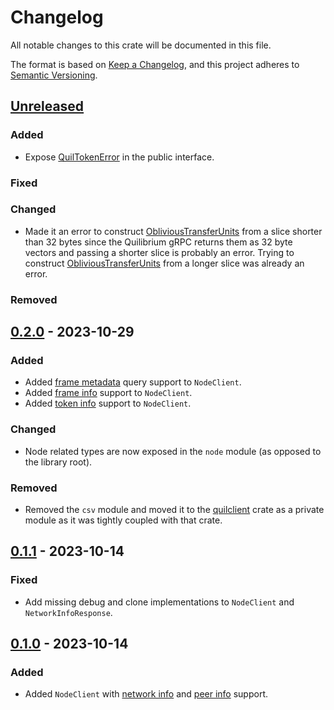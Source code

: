 # Changelog

All notable changes to this crate will be documented in this file.

The format is based on [Keep a Changelog](https://keepachangelog.com/en/1.1.0/),
and this project adheres to [Semantic Versioning](https://semver.org/spec/v2.0.0.html).

## [Unreleased]

### Added

- Expose [QuilTokenError](https://docs.rs/quilibrium/latest/quilibrium/enum.QuilTokenError.html) in the public interface.

### Fixed

### Changed

- Made it an error to construct
  [ObliviousTransferUnits](https://docs.rs/quilibrium/latest/quilibrium/struct.ObliviousTransferUnits.html)
  from a slice shorter than 32 bytes since the Quilibrium gRPC returns them as
  32 byte vectors and passing a shorter slice is probably an error. Trying to
  construct
  [ObliviousTransferUnits](https://docs.rs/quilibrium/latest/quilibrium/struct.ObliviousTransferUnits.html)
  from a longer slice was already an error.

### Removed

## [0.2.0] - 2023-10-29

### Added

- Added [frame metadata](https://docs.rs/quilibrium/0.2.0/quilibrium/struct.NodeClient.html#method.frames) query support to `NodeClient`.
- Added [frame info](https://docs.rs/quilibrium/0.2.0/quilibrium/struct.NodeClient.html#method.frame_info) support to `NodeClient`.
- Added [token info](https://docs.rs/quilibrium/0.2.0/quilibrium/struct.NodeClient.html#method.token_info) support to `NodeClient`.

### Changed

- Node related types are now exposed in the `node` module (as opposed to the library root).

### Removed

- Removed the `csv` module and moved it to the [quilclient](../quilclient/README.md) crate as a private module as it was tightly coupled with that crate.

## [0.1.1] - 2023-10-14

### Fixed

- Add missing debug and clone implementations to `NodeClient` and `NetworkInfoResponse`.

## [0.1.0] - 2023-10-14

### Added

- Added `NodeClient` with [network info](https://docs.rs/quilibrium/0.1.0/quilibrium/struct.NodeClient.html#method.network_info) and [peer info](https://docs.rs/quilibrium/0.1.0/quilibrium/struct.NodeClient.html#method.peer_info) support.

[unreleased]: https://github.com/agostbiro/quilibrium-rs/compare/quilibrium-0.2.0..HEAD
[0.2.0]: https://github.com/agostbiro/quilibrium-rs/compare/quilibrium-0.1.1..quilibrium-0.2.0
[0.1.1]: https://github.com/agostbiro/quilibrium-rs/compare/quilibrium-0.1.0..quilibrium-0.1.1
[0.1.0]: https://github.com/agostbiro/quilibrium-rs/compare/quilibrium-0.1.0
